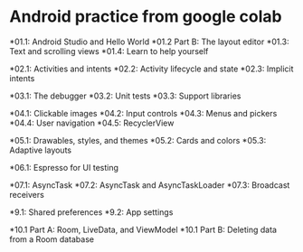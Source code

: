 # Android practice from google colab 

*01.1: Android Studio and Hello World
*01.2 Part B: The layout editor
*01.3: Text and scrolling views
*01.4: Learn to help yourself

*02.1: Activities and intents
*02.2: Activity lifecycle and state
*02.3: Implicit intents

*03.1: The debugger
*03.2: Unit tests
*03.3: Support libraries

*04.1: Clickable images
*04.2: Input controls
*04.3: Menus and pickers
*04.4: User navigation
*04.5: RecyclerView

*05.1: Drawables, styles, and themes
*05.2: Cards and colors
*05.3: Adaptive layouts

*06.1: Espresso for UI testing

*07.1: AsyncTask
*07.2: AsyncTask and AsyncTaskLoader
*07.3: Broadcast receivers

*9.1: Shared preferences
*9.2: App settings

*10.1 Part A: Room, LiveData, and ViewModel
*10.1 Part B: Deleting data from a Room database
